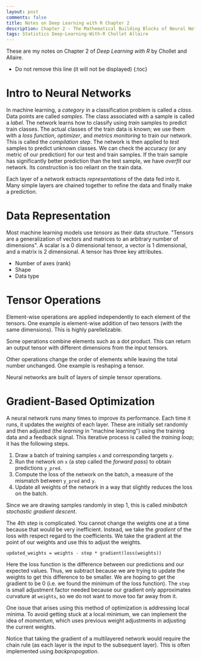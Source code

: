 ```yaml
---
layout: post
comments: false
title: Notes on Deep Learning with R Chapter 2
description: Chapter 2 - The Mathematical Building Blocks of Neural Networks
tags: Statistics Deep-Learning-With-R Chollet Allaire
---
```


These are my notes on Chapter 2 of _Deep Learning with R_ by Chollet and Allaire.


* Do not remove this line (it will not be displayed)
{:toc}

# Intro to Neural Networks

In machine learning, a _category_ in a classification problem is called a _class_. Data points are called _samples_. The class associated with a sample is called a _label_. The network learns how to classify using _train_ samples to predict train classes. The actual classes of the train data is known; we use them with a _loss function_, _optimizer_, and _metrics monitoring_ to train our network. This is called the _compilation step_. The network is then applied to _test_ samples to predict unknown classes. We can check the accuracy (or any metric of our prediction) for our test and train samples. If the train sample has significantly better prediction than the test sample, we have _overfit_ our network. Its construction is too reliant on the train data.

Each layer of a network extracts _representations_ of the data fed into it. Many simple layers are chained together to refine the data and finally make a prediction.

# Data Representation

Most machine learning models use _tensors_ as their data structure. "Tensors are a generalization of vectors and matrices to an arbitrary number of dimensions". A scalar is a 0 dimensional tensor, a vector is 1 dimensional, and a matrix is 2 dimensional. A tensor has three key attributes.

* Number of axes (rank)
* Shape
* Data type

# Tensor Operations

Element-wise operations are applied independently to each element of the tensors. One example is element-wise addition of two tensors (with the same dimensions). This is highly parellelizable.

Some operations combine elements such as a dot product. This can return an output tensor with different dimensions from the input tensors.

Other operations change the order of elements while leaving the total number unchanged. One example is reshaping a tensor.

Neural networks are built of layers of simple tensor operations.

# Gradient-Based Optimization

A neural network runs many times to improve its performance. Each time it runs, it updates the _weights_ of each layer. These are initially set randomly and then adjusted (the _learning_ in "machine learning") using the training data and a feedback signal. This iterative process is called the _training loop_; it has the following steps.

1. Draw a batch of training samples `x` and corresponding targets `y`.
2. Run the network on `x` (a step called the _forward pass_) to obtain predictions `y_pred`.
3. Compute the loss of the network on the batch, a measure of the mismatch between `y_pred` and `y`.
4. Update all weights of the network in a way that slightly reduces the loss on the batch.

Since we are drawing samples randomly in step 1, this is called _minibatch stochastic gradient descent_.

The 4th step is complicated. You cannot change the weights one at a time because that would be very inefficient. Instead, we take the _gradient_ of the loss with respect regard to the coefficients. We take the gradient at the point of our weights and use this to adjust the weights. 

```
updated_weights = weights - step * gradient(loss(weights))
```

Here the loss function is the difference between our predictions and our expected values. Thus, we subtract because we are trying to update the weights to get this difference to be smaller. We are hoping to get the gradient to be 0 (i.e. we found the minimum of the loss function). The `step` is small adjustment factor needed because our gradient only approximates curvature at `weights`, so we do not want to move too far away from it.

One issue that arises using this method of optimization is addressing local minima. To avoid getting stuck at a local minimum, we can implement the idea of _momentum_, which uses previous weight adjustments in adjusting the current weights.

Notice that taking the gradient of a multilayered network would require the chain rule (as each layer is the input to the subsequent layer). This is often implemented using _backpropogation_.